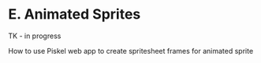 # E. Animated Sprites

TK - in progress

How to use Piskel web app to create spritesheet frames for animated sprite

